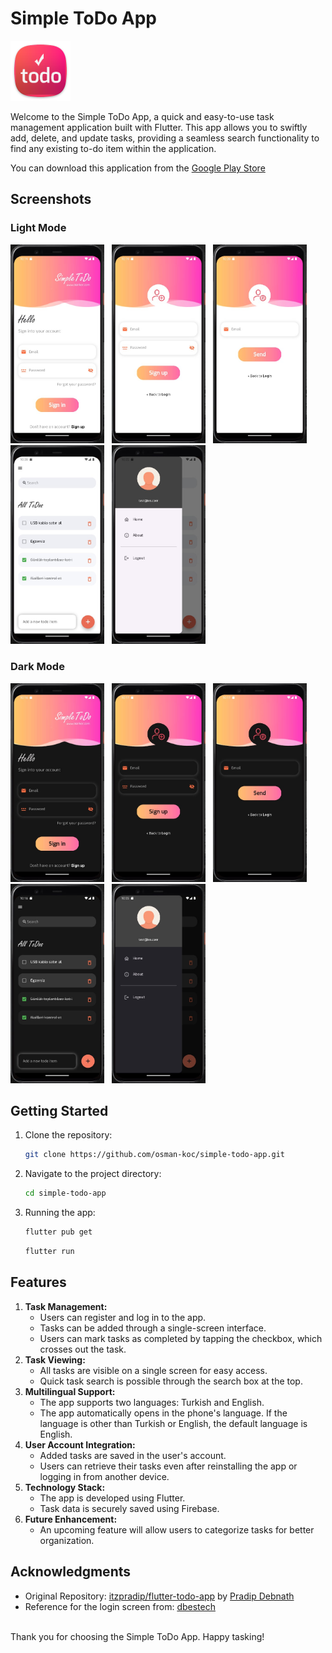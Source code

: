 # Simple ToDo App

<img src="assets/icons/app_icon.png" />

Welcome to the Simple ToDo App, a quick and easy-to-use task management application built with Flutter. This app allows you to swiftly add, delete, and update tasks, providing a seamless search functionality to find any existing to-do item within the application.

You can download this application from the [Google Play Store](https://play.google.com/store/apps/details?id=com.osmkoc.simpletodo)

## Screenshots

### Light Mode

<img src="screenshot/android/light_login.jpg" width="150px"></img> &nbsp; <img src="screenshot/android/light_register.jpg" width="150px" /> &nbsp; <img src="screenshot/android/light_resetpassword.jpg" width="150px" /> &nbsp; <img src="screenshot/android/light_home.jpg" width="150px" /> &nbsp; <img src="screenshot/android/light_menu.jpg" width="150px" />

### Dark Mode

<img src="screenshot/android/dark_login.jpg" width="150px"></img> &nbsp; <img src="screenshot/android/dark_register.jpg" width="150px" /> &nbsp; <img src="screenshot/android/dark_resetpassword.jpg" width="150px" /> &nbsp; <img src="screenshot/android/dark_home.jpg" width="150px" /> &nbsp; <img src="screenshot/android/dark_menu.jpg" width="150px" />

## Getting Started
1. Clone the repository:
   ```bash
   git clone https://github.com/osman-koc/simple-todo-app.git
   ```
2. Navigate to the project directory:
   ```bash
   cd simple-todo-app
   ```
3. Running the app:
   ```bash
   flutter pub get
   ```
   ```bash
   flutter run
   ```

## Features
1. **Task Management:**
   - Users can register and log in to the app.
   - Tasks can be added through a single-screen interface.
   - Users can mark tasks as completed by tapping the checkbox, which crosses out the task.
2. **Task Viewing:**
   - All tasks are visible on a single screen for easy access.
   - Quick task search is possible through the search box at the top.
3. **Multilingual Support:**
   - The app supports two languages: Turkish and English.
   - The app automatically opens in the phone's language. If the language is other than Turkish or English, the default language is English.
4. **User Account Integration:**
   - Added tasks are saved in the user's account.
   - Users can retrieve their tasks even after reinstalling the app or logging in from another device.
5. **Technology Stack:**
   - The app is developed using Flutter.
   - Task data is securely saved using Firebase.
6. **Future Enhancement:**
   - An upcoming feature will allow users to categorize tasks for better organization.

## Acknowledgments
- Original Repository: [itzpradip/flutter-todo-app](https://github.com/itzpradip/flutter-todo-app) by [Pradip Debnath](https://github.com/itzpradip)
- Reference for the login screen from: [dbestech](https://www.youtube.com/watch?v=o_ZeLqpqt90)

<br />
Thank you for choosing the Simple ToDo App. Happy tasking!
